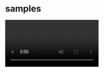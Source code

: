# samples
<div data-poster-url="https://assets.website-files.com/5dd6c83c8bbffcbea9c9c3f1/5e347624411369d88b70fb19_EDU Video Demo-poster-00001.jpg" data-video-urls="https://assets.website-files.com/5dd6c83c8bbffcbea9c9c3f1/5e347624411369d88b70fb19_EDU Video Demo-transcode.mp4,https://assets.website-files.com/5dd6c83c8bbffcbea9c9c3f1/5e347624411369d88b70fb19_EDU Video Demo-transcode.webm" data-autoplay="true" data-loop="true" data-wf-ignore="true" class="w-background-video w-background-video-atom"><video autoplay="" loop="" style="background-image:url(&quot;https://assets.website-files.com/5dd6c83c8bbffcbea9c9c3f1/5e347624411369d88b70fb19_EDU Video Demo-poster-00001.jpg&quot;)" muted="" playsinline="" data-wf-ignore="true" data-object-fit="cover"><source src="https://assets.website-files.com/5dd6c83c8bbffcbea9c9c3f1/5e347624411369d88b70fb19_EDU Video Demo-transcode.mp4" data-wf-ignore="true"><source src="https://assets.website-files.com/5dd6c83c8bbffcbea9c9c3f1/5e347624411369d88b70fb19_EDU Video Demo-transcode.webm" data-wf-ignore="true"></video></div>